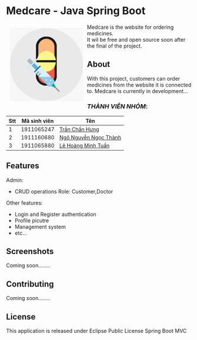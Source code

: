 # Medcare - Java Spring Boot


[<img src="https://github.com/hunggoodkidz/Medcare-Java/raw/ChanHung-Ninzy/image/app_icon.jpg" align="left"
width="200" height="200" hspace="10" vspace="10">](https://github.com/hunggoodkidz/Medcare-Java/raw/ChanHung-Ninzy/image/app_icon.jpg)

Medcare is the website for ordering medicines.  
It wil be free and open source soon after the final of the project.  

## About

With this project, customers can order medicines from the website it is connected to.
Medcare is currently in development...

### *THÀNH VIÊN NHÓM*:

Stt | Mã sinh viên | Tên
---- | ---- | ---
1 | 1911065247 | [Trần Chấn Hưng](https://www.facebook.com/chanhung.ninzy/)
2 | 1911160680 | [Ngô Nguyễn Ngọc Thành](https://www.facebook.com/dong.ngo.77770/)
3 | 1911065880 | [Lê Hoàng Minh Tuấn](https://www.facebook.com/cuabequyen/)

## Features

Admin:
- CRUD operations
Role: Customer,Doctor

Other features:
- Login and Register authentication
- Profile picutre
- Management system
- etc...

## Screenshots

Coming soon........

## Contributing

Coming soon........

## License

This application is released under Eclipse Public License Spring Boot MVC
